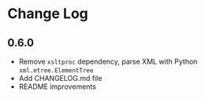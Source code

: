 # Change Log

## 0.6.0
- Remove `xsltproc` dependency, parse XML with Python `xml.etree.ElementTree`
- Add CHANGELOG.md file
- README improvements
